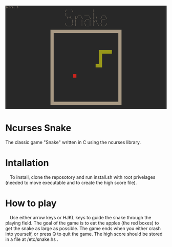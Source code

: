 ![Screenshot](image.png)
# Ncurses Snake
The classic game "Snake" written in C using the ncurses library.

# Intallation
&emsp;To install, clone the reposotory and run install.sh with root privelages (needed to move executable and to create the high score file).

# How to play
&emsp;Use either arrow keys or HJKL keys to guide the snake through the playing field. The goal of the game is to eat the apples (the red boxes) to get the snake as large as possible. The game ends when you either crash into yourself, or press Q to quit the game. The high score should be stored in a file at /etc/snake.hs .
